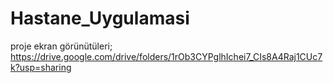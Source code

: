 # Hastane_Uygulamasi
proje ekran görünütüleri;
https://drive.google.com/drive/folders/1rOb3CYPglhIchei7_CIs8A4Raj1CUc7k?usp=sharing
